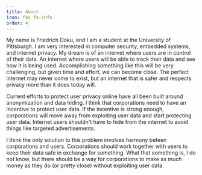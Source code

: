 ```yaml
---
title: About
icon: fas fa-info
order: 4
---
```


My name is Friedrich Doku, and I am a student at the University of Pittsburgh. I am very interested in computer security, embedded systems, and internet privacy. My dream is of an internet where users are in control of their data. An internet where users will be able to track their data and see how it is being used. Accomplishing something like this will be very challenging, but given time and effort, we can become close. The perfect internet may never come to exist, but an internet that is safer and respects privacy more than it does today will.  

Current efforts to protect user privacy online have all been built around anonymization and data hiding. I think that corporations need to have an incentive to protect user data. If the incentive is strong enough, corporations will move away from exploiting user data and start protecting user data. Internet users shouldn't have to hide from the internet to avoid things like targeted advertisements.

I think the only solution to this problem involves harmony beteen corporations and users. Corporations should work together with users to keep their data safe in exchange for something. What that something is, I do not know, but there should be a way for corporations to make as much money as they do (or pretty close) without exploiting user data.


